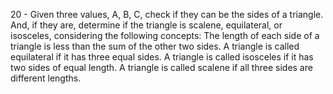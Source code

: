 20 - Given three values, A, B, C, check if they can be the sides of a triangle.
And, if they are, determine if the triangle is scalene, equilateral, or isosceles, considering the following concepts:
The length of each side of a triangle is less than the sum of the other two sides.
A triangle is called equilateral if it has three equal sides.
A triangle is called isosceles if it has two sides of equal length.
A triangle is called scalene if all three sides are different lengths.
